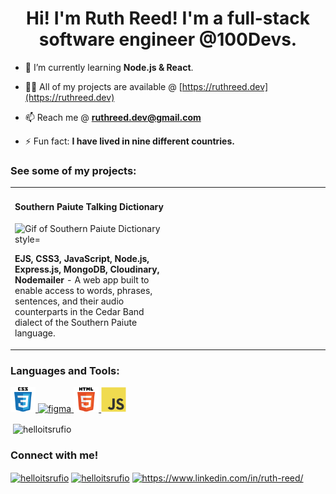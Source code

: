 <h1 align="center">Hi! I'm Ruth Reed! I'm a full-stack software engineer @100Devs.</h1>

- 🌱 I’m currently learning **Node.js & React**.

- 👨‍💻 All of my projects are available @ [https://ruthreed.dev](https://ruthreed.dev)

- 📫 Reach me @ **ruthreed.dev@gmail.com**

- ⚡ Fun fact: **I have lived in nine different countries.**

<h3>See some of my projects:</h3>
<table>
  <tbody>
    <tr>
      <td width='33%' valign='top'>
        <h4>Southern Paiute Talking Dictionary</h4>
        <img src="https://imgur.com/Y4jrdmv.gif" alt="Gif of Southern Paiute Dictionary style="max-width: 100%;" width="100%"">
        <br>
        <p>
          <strong style="max-width: 50%;" width="50%">EJS, CSS3, JavaScript, Node.js, Express.js, MongoDB, Cloudinary, Nodemailer</strong>
          - A web app built to enable access to words, phrases, sentences, and their audio counterparts in the Cedar Band dialect of the Southern Paiute language.
        </p>
      </td>
      <td width='33%' valign='top'>
      </td>
    </tr>
  </tbody>
 </table>

<h3 align="left">Languages and Tools:</h3>
<p align="left"> <a href="https://www.w3schools.com/css/" target="_blank"> <img src="https://raw.githubusercontent.com/devicons/devicon/master/icons/css3/css3-original-wordmark.svg" alt="css3" width="40" height="40"/> </a> <a href="https://www.figma.com/" target="_blank"> <img src="https://www.vectorlogo.zone/logos/figma/figma-icon.svg" alt="figma" width="40" height="40"/> </a> <a href="https://www.w3.org/html/" target="_blank"> <img src="https://raw.githubusercontent.com/devicons/devicon/master/icons/html5/html5-original-wordmark.svg" alt="html5" width="40" height="40"/> </a> <a href="https://developer.mozilla.org/en-US/docs/Web/JavaScript" target="_blank"> <img src="https://raw.githubusercontent.com/devicons/devicon/master/icons/javascript/javascript-original.svg" alt="javascript" width="40" height="40"/> </a> </p>

<p>&nbsp;<img align="center" src="https://github-readme-stats.vercel.app/api?username=helloitsrufio&show_icons=true&locale=en" alt="helloitsrufio" /></p>

<h3 align="left">Connect with me!</h3>
<p align="left">
<a href="https://dev.to/helloitsrufio" target="blank"><img align="center" src="https://cdn.jsdelivr.net/npm/simple-icons@3.0.1/icons/dev-dot-to.svg" alt="helloitsrufio" height="30" width="40" /></a>
<a href="https://twitter.com/helloitsrufio" target="blank"><img align="center" src="https://cdn.jsdelivr.net/npm/simple-icons@3.0.1/icons/twitter.svg" alt="helloitsrufio" height="30" width="40" /></a>
<a href="https://linkedin.com/in/https://www.linkedin.com/in/ruth-reed/" target="blank"><img align="center" src="https://cdn.jsdelivr.net/npm/simple-icons@3.0.1/icons/linkedin.svg" alt="https://www.linkedin.com/in/ruth-reed/" height="30" width="40" /></a>
</p>
